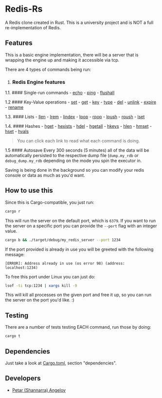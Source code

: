 # Redis-Rs

A Redis clone created in Rust.
This is a university project and is NOT a full re-implementation of Redis.

## Features
This is a basic engine implementation, there will be a server that is wrapping the engine up and making it accessible via tcp.

There are 4 types of commands being run:
1. ### Redis Engine features

1.1. #### Single-run commands
    - [echo](https://redis.io/commands/echo/)
    - [ping](https://redis.io/commands/ping/)
    - [flushall](https://redis.io/commands/flushall/)

1.2 #### Key-Value operations
    - [set](https://redis.io/commands/set/)
    - [get](https://redis.io/commands/get/)
    - [key](https://redis.io/commands/key/)
    - [type](https://redis.io/commands/type/)
    - [del](https://redis.io/commands/del/)
    - [unlink](https://redis.io/commands/unlink/)
    - [expire](https://redis.io/commands/expire/)
    - [rename](https://redis.io/commands/rename/)

1.3. #### Lists
    - [llen](https://redis.io/commands/llen/)
    - [lrem](https://redis.io/commands/lrem/)
    - [lindex](https://redis.io/commands/lindex/)
    - [lpop](https://redis.io/commands/lpop/)
    - [rpop](https://redis.io/commands/rpop/)
    - [lpush](https://redis.io/commands/lpush/)
    - [rpush](https://redis.io/commands/rpush/)
    - [lset](https://redis.io/commands/lset/)

1.4. #### Hashes
    - [hget](https://redis.io/commands/hget/)
    - [hexists](https://redis.io/commands/hexists/)
    - [hdel](https://redis.io/commands/hdel/)
    - [hgetall](https://redis.io/commands/hgetall/)
    - [hkeys](https://redis.io/commands/hkeys/)
    - [hlen](https://redis.io/commands/hlen/)
    - [hmset](https://redis.io/commands/hmset/)
    - [hset](https://redis.io/commands/hset/)
    - [hvals](https://redis.io/commands/hvals/)

> You can click each link to read what each command is doing.

1.5  #### Autosave
Every 300 seconds (5 minutes) all of the data will be automatically persisted to the respective dump file (`dump.my_rdb` or `debug_dump.my_rdb` depending on the mode you spin the executor in.

Saving is being done in the background so you can modify your redis console or data as much as you'd want.

## How to use this
Since this is Cargo-compatible, you just run:
```sh
cargo r
```

This will run the server on the default port, which is `6379`.
If you want to run the server on a specific port you can provide the `--port` flag with an integer value.
```sh
cargo b && ./target/debug/my_redis_server --port 1234
```

If the port provided is already in use you will be greeted with the following message:
```
[ERROR]: Address already in use (os error 98) (address: localhost:1234)
```

To free this port under Linux you can just do:
```sh
lsof -ti tcp:1234 | xargs kill -9
```
This will kill all processes on the given port and free it up, so you can run the server on the port you'd like. :)

## Testing
There are a number of tests testing EACH command, run those by doing:
```sh
cargo t
```

## Dependencies
Just take a look at [Cargo.toml](./Cargo.toml), section "dependencies".

## Developers
- [Petar (Shannarra) Angelov](https://www.github.com/Shannarra)
